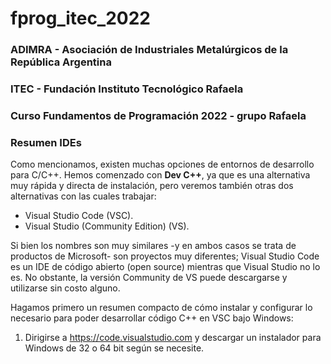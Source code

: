 # fprog_itec_2022
### ADIMRA - Asociación de Industriales Metalúrgicos de la República Argentina
### ITEC - Fundación Instituto Tecnológico Rafaela
### Curso Fundamentos de Programación 2022 - grupo Rafaela

### Resumen IDEs

Como mencionamos, existen muchas opciones de entornos de desarrollo para C/C++. Hemos comenzado con **Dev C++**, ya que es una alternativa muy rápida y directa de instalación, pero veremos también otras dos alternativas con las cuales trabajar:

* Visual Studio Code (VSC).
* Visual Studio (Community Edition) (VS).

Si bien los nombres son muy similares -y en ambos casos se trata de productos de Microsoft- son proyectos muy diferentes; Visual Studio Code es un IDE de código abierto (open source) mientras que Visual Studio no lo es. No obstante, la versión Community de VS puede descargarse y utilizarse sin costo alguno.

Hagamos primero un resumen compacto de cómo instalar y configurar lo necesario para poder desarrollar código C++ en VSC bajo Windows:

1. Dirigirse a https://code.visualstudio.com y descargar un instalador para Windows de 32 o 64 bit según se necesite.